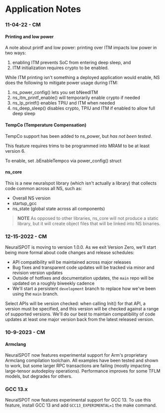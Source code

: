 # Application Notes

### 11-04-22 - CM
#### Printing and low power
A note about printf and low power: printing over ITM impacts low power in two
ways: 

1. enabling ITM prevents SoC from entering deep sleep, and 
2. ITM initialization requires crypto to be enabled. 

While ITM printing isn't something a deployed application would enable, NS does the
following to mitigate power usage during ITM:

1. ns_power_config() lets you set bNeedITM
2. ns_itm_printf_enable() will temporarily enable crypto if needed
3. ns_lp_printf() enables TPIU and ITM when needed
4. ns_deep_sleep() disables crypto, TPIU and ITM if enabled to allow full deep sleep

#### TempCo (Temperature Compensation)
TempCo support has been added to ns_power, but *has not been tested*.

This feature requires trims to be programmed into MRAM to be at least version 6.

To enable, set .bEnableTempco via power_config() struct

#### ns_core
This is a new neuralspot library (which isn't actually a library) that collects code common across all NS, such as:

* Overall NS version
* startup_gcc
* ns_state (global state across all components)

> **NOTE** As opposed to other libraries, ns_core will not produce a static library, but it will create object files that
> will be linked into NS binaries.

### 12-15-2022 - CM
NeuralSPOT is moving to version 1.0.0. As we exit Version Zero, we'll start being more formal about code changes and release schedules:

* API compatibility will be maintained across major releases
* Bug fixes and transparent code updates will be tracked via minor and revision version updates
* Outside of hotfixes and documentation updates, the `main` repo will be updated on a roughly biweekly cadence
* We'll start a persistent `development` branch to replace how we've been using the `main` branch.

Select APIs will be version checked: when calling Init() for that API, a version must be specified, and this version will be checked against a range of supported versions. We'll do our best to maintain compatibility of code updates at least one major version back from the latest released version.

### 10-9-2023 - CM
#### Armclang
NeuralSPOT now features experimental support for Arm's proprietary Armclang compilation toolchain. All examples have been tested and shown to work, but some larger RPC transactions are failing (mostly impacting large-tensor autodeploy operations). Performance improves for some TFLM models, but degrades for others.

### GCC 13.x
NeuralSPOT now features experimental support for GCC 13. To use this feature, install GCC 13 and add `GCC13_EXPERIMENTAL=1` the make command.